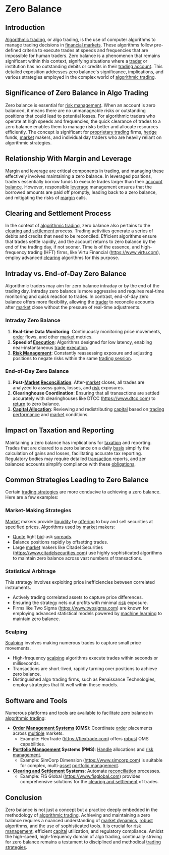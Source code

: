 # Zero Balance

## Introduction
[Algorithmic trading](../a/algorithmic_trading.md), or algo trading, is the use of computer algorithms to manage trading decisions in [financial markets](../f/financial_market.md). These algorithms follow pre-defined criteria to execute trades at speeds and frequencies that are impossible for human traders. Zero balance is a phenomenon that remains significant within this context, signifying situations where a [trader](../t/trader.md) or institution has no outstanding debits or credits in their [trading account](../t/trading_account.md). This detailed exposition addresses zero balance's significance, implications, and various strategies employed in the complex world of [algorithmic trading](../a/algorithmic_trading.md).

## Significance of Zero Balance in Algo Trading
Zero balance is essential for [risk management](../r/risk_management.md). When an account is zero balanced, it means there are no unmanageable risks or outstanding positions that could lead to potential losses. For algorithmic traders who operate at high speeds and frequencies, the quick clearance of trades to a zero balance enables them to manage risks better and allocate resources efficiently. The concept is significant for [proprietary trading](../p/proprietary_trading.md) firms, [hedge](../h/hedge.md) funds, [market](../m/market.md) makers, and individual day traders who are heavily reliant on algorithmic strategies.

## Relationship With Margin and Leverage
[Margin](../m/margin.md) and [leverage](../l/leverage.md) are critical components in trading, and managing these effectively involves maintaining a zero balance. In leveraged positions, traders essentially borrow funds to execute trades larger than their [account balance](../a/account_balance.md). However, responsible [leverage](../l/leverage.md) management ensures that the borrowed amounts are paid off promptly, leading back to a zero balance, and mitigating the risks of [margin](../m/margin.md) calls.

## Clearing and Settlement Process
In the context of [algorithmic trading](../a/algorithmic_trading.md), zero balance also pertains to the [clearing and settlement](../c/clearing_and_settlement.md) process. Trading activities generate a series of debits and credits that need to be reconciled. Efficient algorithms ensure that trades settle rapidly, and the account returns to zero balance by the end of the trading day, if not sooner. Time is of the essence, and high-frequency trading (HFT) firms, like Virtu Financial (https://www.virtu.com), employ advanced [clearing](../c/clearing.md) algorithms for this purpose.

## Intraday vs. End-of-Day Zero Balance
Algorithmic traders may aim for zero balance intraday or by the end of the trading day. Intraday zero balance is more aggressive and requires real-time monitoring and quick reaction to trades. In contrast, end-of-day zero balance offers more flexibility, allowing the [trader](../t/trader.md) to reconcile accounts after [market](../m/market.md) close without the pressure of real-time adjustments.

### Intraday Zero Balance
1. **Real-time Data Monitoring**: Continuously monitoring price movements, [order](../o/order.md) flows, and other [market](../m/market.md) metrics.
2. **Speed of [Execution](../e/execution.md)**: Algorithms designed for low latency, enabling near-instantaneous [trade](../t/trade.md) [execution](../e/execution.md).
3. **[Risk Management](../r/risk_management.md)**: Constantly reassessing exposure and adjusting positions to negate risks within the same [trading session](../t/trading_session.md).

### End-of-Day Zero Balance
1. **Post-[Market](../m/market.md) [Reconciliation](../r/reconciliation.md)**: After-[market](../m/market.md) closes, all trades are analyzed to assess gains, losses, and [risk](../r/risk.md) exposures.
2. **Clearinghouse Coordination**: Ensuring that all transactions are settled accurately with clearinghouses like DTCC (https://www.dtcc.com) to [return](../r/return.md) to zero balance.
3. **[Capital Allocation](../c/capital_allocation.md)**: Reviewing and redistributing [capital](../c/capital.md) based on [trading performance](../t/trading_performance.md) and [market](../m/market.md) conditions.

## Impact on Taxation and Reporting
Maintaining a zero balance has implications for [taxation](../t/taxation.md) and reporting. Trades that are cleared to a zero balance on a daily [basis](../b/basis.md) simplify the calculation of gains and losses, facilitating accurate tax reporting. Regulatory bodies may require detailed [transaction](../t/transaction.md) reports, and zer balanced accounts simplify compliance with these [obligations](../o/obligation.md).

## Common Strategies Leading to Zero Balance
Certain [trading strategies](../t/trading_strategies.md) are more conducive to achieving a zero balance. Here are a few examples:

### Market-Making Strategies
[Market](../m/market.md) makers provide [liquidity](../l/liquidity.md) by [offering](../o/offering.md) to buy and sell securities at specified prices. Algorithms used by [market](../m/market.md) makers:
- [Quote](../q/quote.md) tight [bid](../b/bid.md)-ask [spreads](../s/spreads.md).
- Balance positions rapidly by offsetting trades.
- Large [market](../m/market.md) makers like Citadel Securities (https://www.citadelsecurities.com) use highly sophisticated algorithms to maintain zero balance across vast numbers of transactions.

### Statistical Arbitrage
This strategy involves exploiting price inefficiencies between correlated instruments.
- Actively trading correlated assets to capture price differences.
- Ensuring the strategy nets out profits with minimal [risk](../r/risk.md) exposure.
- Firms like Two Sigma (https://www.twosigma.com) are known for employing advanced statistical models powered by [machine learning](../m/machine_learning.md) to maintain zero balance.

### Scalping
[Scalping](../s/scalping.md) involves making numerous trades to capture small price movements.
- High-frequency [scalping](../s/scalping.md) algorithms execute trades within seconds or milliseconds.
- Transactions are short-lived, rapidly turning over positions to achieve zero balance.
- Distinguished algo trading firms, such as Renaissance Technologies, employ strategies that fit well within these models.

## Software and Tools
Numerous platforms and tools are available to facilitate zero balance in [algorithmic trading](../a/algorithmic_trading.md):
- **[Order Management Systems](../o/order_management_systems.md) (OMS)**: Coordinate [order](../o/order.md) placements across [multiple](../m/multiple.md) markets.
  - Example: FlexTrade (https://flextrade.com) offers [robust](../r/robust.md) OMS capabilities.
- **[Portfolio Management](../p/portfolio_management.md) Systems (PMS)**: [Handle](../h/handle.md) allocations and [risk management](../r/risk_management.md).
  - Example: SimCorp Dimension (https://www.simcorp.com) is suitable for complex, multi-[asset](../a/asset.md) [portfolio management](../p/portfolio_management.md).
- **[Clearing and Settlement](../c/clearing_and_settlement.md) Systems**: Automate [reconciliation](../r/reconciliation.md) processes.
  - Example: FIS Global (https://www.fisglobal.com) provides comprehensive solutions for the [clearing and settlement](../c/clearing_and_settlement.md) of trades.

## Conclusion
Zero balance is not just a concept but a practice deeply embedded in the methodology of [algorithmic trading](../a/algorithmic_trading.md). Achieving and maintaining a zero balance requires a nuanced understanding of [market dynamics](../m/market_dynamics.md), [robust](../r/robust.md) algorithms, and the use of sophisticated tools. It is crucial for [risk management](../r/risk_management.md), efficient [capital](../c/capital.md) utilization, and regulatory compliance. Amidst the high-speed, high-frequency domain of algo trading, continually striving for zero balance remains a testament to disciplined and methodical [trading strategies](../t/trading_strategies.md).
